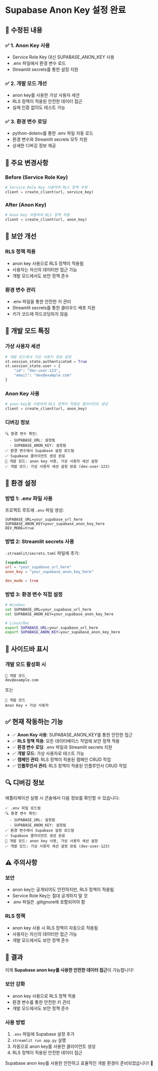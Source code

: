 # Supabase Anon Key 설정 완료

## 🔧 **수정된 내용**

### ✅ **1. Anon Key 사용**
- Service Role Key 대신 SUPABASE_ANON_KEY 사용
- .env 파일에서 환경 변수 로드
- Streamlit secrets를 통한 설정 지원

### ✅ **2. 개발 모드 개선**
- anon key를 사용한 가상 사용자 세션
- RLS 정책이 적용된 안전한 데이터 접근
- 실제 인증 없이도 테스트 가능

### ✅ **3. 환경 변수 로딩**
- python-dotenv를 통한 .env 파일 자동 로드
- 환경 변수와 Streamlit secrets 모두 지원
- 상세한 디버깅 정보 제공

## 🎯 **주요 변경사항**

### **Before (Service Role Key)**
```python
# Service Role Key 사용하여 RLS 정책 우회
client = create_client(url, service_key)
```

### **After (Anon Key)**
```python
# Anon Key 사용하여 RLS 정책 적용
client = create_client(url, anon_key)
```

## 🔐 **보안 개선**

### **RLS 정책 적용**
- anon key 사용으로 RLS 정책이 적용됨
- 사용자는 자신의 데이터만 접근 가능
- 개발 모드에서도 보안 정책 준수

### **환경 변수 관리**
- .env 파일을 통한 안전한 키 관리
- Streamlit secrets를 통한 클라우드 배포 지원
- 키가 코드에 하드코딩되지 않음

## 🚀 **개발 모드 특징**

### **가상 사용자 세션**
```python
# 개발 모드에서 가상 사용자 정보 설정
st.session_state.authenticated = True
st.session_state.user = {
    "id": "dev-user-123",
    "email": "dev@example.com"
}
```

### **Anon Key 사용**
```python
# anon key를 사용하여 RLS 정책이 적용된 클라이언트 생성
client = create_client(url, anon_key)
```

### **디버깅 정보**
```
🔍 환경 변수 확인:
  - SUPABASE_URL: 설정됨
  - SUPABASE_ANON_KEY: 설정됨
✅ 환경 변수에서 Supabase 설정 로드됨
✅ Supabase 클라이언트 생성 완료
🔧 개발 모드: anon key 사용, 가상 사용자 세션 설정
✅ 개발 모드: 가상 사용자 세션 설정 완료 (dev-user-123)
```

## 🔧 **환경 설정**

### **방법 1: .env 파일 사용**
프로젝트 루트에 `.env` 파일 생성:
```env
SUPABASE_URL=your_supabase_url_here
SUPABASE_ANON_KEY=your_supabase_anon_key_here
DEV_MODE=true
```

### **방법 2: Streamlit secrets 사용**
`.streamlit/secrets.toml` 파일에 추가:
```toml
[supabase]
url = "your_supabase_url_here"
anon_key = "your_supabase_anon_key_here"

dev_mode = true
```

### **방법 3: 환경 변수 직접 설정**
```bash
# Windows
set SUPABASE_URL=your_supabase_url_here
set SUPABASE_ANON_KEY=your_supabase_anon_key_here

# Linux/Mac
export SUPABASE_URL=your_supabase_url_here
export SUPABASE_ANON_KEY=your_supabase_anon_key_here
```

## 🎯 **사이드바 표시**

### **개발 모드 활성화 시**
```
🔧 개발 모드
dev@example.com
```

또는

```
🔧 개발 모드
Anon Key + 가상 사용자
```

## ✅ **현재 작동하는 기능**

- ✅ **Anon Key 사용**: SUPABASE_ANON_KEY를 통한 안전한 접근
- ✅ **RLS 정책 적용**: 모든 데이터베이스 작업에 보안 정책 적용
- ✅ **환경 변수 로딩**: .env 파일과 Streamlit secrets 지원
- ✅ **개발 모드**: 가상 사용자로 테스트 가능
- ✅ **캠페인 관리**: RLS 정책이 적용된 캠페인 CRUD 작업
- ✅ **인플루언서 관리**: RLS 정책이 적용된 인플루언서 CRUD 작업

## 🔍 **디버깅 정보**

애플리케이션 실행 시 콘솔에서 다음 정보를 확인할 수 있습니다:

```
✅ .env 파일 로드됨
🔍 환경 변수 확인:
  - SUPABASE_URL: 설정됨
  - SUPABASE_ANON_KEY: 설정됨
✅ 환경 변수에서 Supabase 설정 로드됨
✅ Supabase 클라이언트 생성 완료
🔧 개발 모드: anon key 사용, 가상 사용자 세션 설정
✅ 개발 모드: 가상 사용자 세션 설정 완료 (dev-user-123)
```

## ⚠️ **주의사항**

### **보안**
- anon key는 공개되어도 안전하지만, RLS 정책이 적용됨
- Service Role Key는 절대 공개하지 말 것
- .env 파일은 .gitignore에 포함되어야 함

### **RLS 정책**
- anon key 사용 시 RLS 정책이 자동으로 적용됨
- 사용자는 자신의 데이터만 접근 가능
- 개발 모드에서도 보안 정책 준수

## 🎉 **결과**

이제 **Supabase anon key를 사용한 안전한 데이터 접근**이 가능합니다!

### **보안 강화**
- anon key 사용으로 RLS 정책 적용
- 환경 변수를 통한 안전한 키 관리
- 개발 모드에서도 보안 정책 준수

### **사용 방법**
1. `.env` 파일에 Supabase 설정 추가
2. `streamlit run app.py` 실행
3. 자동으로 anon key를 사용한 클라이언트 생성
4. RLS 정책이 적용된 안전한 데이터 접근

Supabase anon key를 사용한 안전하고 효율적인 개발 환경이 준비되었습니다! 🔐
